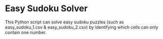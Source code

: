 # Easy Sudoku Solver

This Python script can solve easy sudoku puzzles (such as easy_sudoku_1.csv & easy_sudoku_2.csv) 
by identifying which cells can only contain one number.
